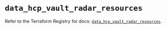 # `data_hcp_vault_radar_resources`

Refer to the Terraform Registry for docs: [`data_hcp_vault_radar_resources`](https://registry.terraform.io/providers/hashicorp/hcp/0.109.0/docs/data-sources/vault_radar_resources).
